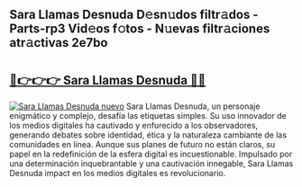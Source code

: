 ## Sara Llamas Desnuda D𝚎sn𝚞dos filtr𝚊dos - Parts-rp3 Vid𝚎os f𝚘tos - N𝚞evas filtr𝚊ciones atr𝚊ctivas 2e7bo

# <h2><a href="http://mb2wgz.tromn.icu/?c=Sara+Llamas+Desnuda">🔗👉👉👉 Sara Llamas Desnuda 🔗🔗</a></h2>

[![Sara Llamas Desnuda nuevo](https://i.imgur.com/pEAQMta.gif)](http://mb2wgz.tromn.icu/?c=Sara+Llamas+Desnuda)
Sara Llamas Desnuda, un personaje enigmático y complejo, desafía las etiquetas simples. Su uso innovador de los medios digitales ha cautivado y enfurecido a los observadores, generando debates sobre identidad, ética y la naturaleza cambiante de las comunidades en línea. Aunque sus planes de futuro no están claros, su papel en la redefinición de la esfera digital es incuestionable. Impulsado por una determinación inquebrantable y una cautivación innegable, Sara Llamas Desnuda impact en los medios digitales es revolucionario.
